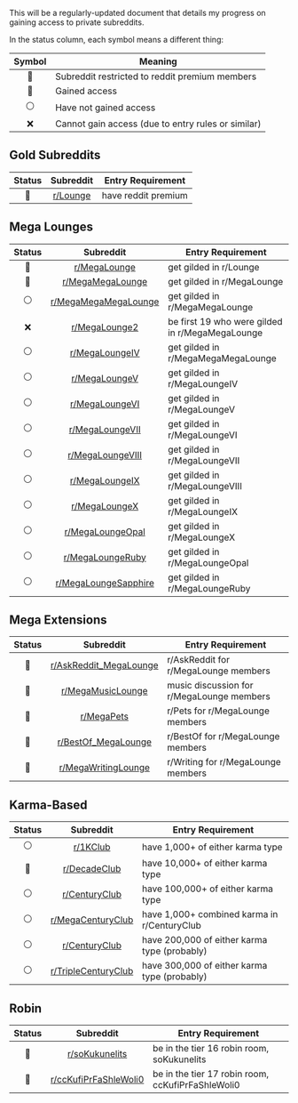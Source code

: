 This will be a regularly-updated document that details my progress on gaining access to private subreddits.

In the status column, each symbol means a different thing:

Symbol | Meaning
:---: | ---
🏅 | Subreddit restricted to reddit premium members
🔑 | Gained access
⚪️ | Have not gained access
❌ | Cannot gain access (due to entry rules or similar)

## Gold Subreddits

Status | Subreddit | Entry Requirement
:---: | :---: | ---
🏅 | [r/Lounge](https://www.reddit.com/r/Lounge/) | have reddit premium

## Mega Lounges

Status | Subreddit | Entry Requirement
:---: | :---: | ---
🔑 | [r/MegaLounge](https://www.reddit.com/r/MegaLounge/) | get gilded in r/Lounge
🔑 | [r/MegaMegaLounge](https://www.reddit.com/r/MegaMegaLounge/) | get gilded in r/MegaLounge
⚪️ | [r/MegaMegaMegaLounge](https://www.reddit.com/r/MegaMegaMegaLounge/) | get gilded in r/MegaMegaLounge
❌ | [r/MegaLounge2](https://www.reddit.com/r/MegaLounge2/) | be first 19 who were gilded in r/MegaMegaLounge
⚪️ | [r/MegaLoungeIV](https://www.reddit.com/r/MegaLoungeIV/) | get gilded in r/MegaMegaMegaLounge
⚪️ | [r/MegaLoungeV](https://www.reddit.com/r/MegaLoungeV/) | get gilded in r/MegaLoungeIV
⚪️ | [r/MegaLoungeVI](https://www.reddit.com/r/MegaLoungeVI/) | get gilded in r/MegaLoungeV
⚪️ | [r/MegaLoungeVII](https://www.reddit.com/r/MegaLoungeVII/) | get gilded in r/MegaLoungeVI
⚪️ | [r/MegaLoungeVIII](https://www.reddit.com/r/MegaLoungeVIII/) | get gilded in r/MegaLoungeVII
⚪️ | [r/MegaLoungeIX](https://www.reddit.com/r/MegaLoungeIX/) | get gilded in r/MegaLoungeVIII
⚪️ | [r/MegaLoungeX](https://www.reddit.com/r/MegaLoungeX/) | get gilded in r/MegaLoungeIX
⚪️ | [r/MegaLoungeOpal](https://www.reddit.com/r/MegaLoungeOpal/) | get gilded in r/MegaLoungeX
⚪️ | [r/MegaLoungeRuby](https://www.reddit.com/r/MegaLoungeRuby/) | get gilded in r/MegaLoungeOpal
⚪️ | [r/MegaLoungeSapphire](https://www.reddit.com/r/MegaLoungeSapphire/) | get gilded in r/MegaLoungeRuby

## Mega Extensions

Status | Subreddit | Entry Requirement
:---: | :---: | ---
🔑 | [r/AskReddit_MegaLounge](https://www.reddit.com/r/Askreddit_MegaLounge/) | r/AskReddit for r/MegaLounge members
🔑 | [r/MegaMusicLounge](https://www.reddit.com/r/MegaMusicLounge/) | music discussion for r/MegaLounge members
🔑 | [r/MegaPets](https://www.reddit.com/r/MegaPets/) | r/Pets for r/MegaLounge members
🔑 | [r/BestOf_MegaLounge](https://www.reddit.com/r/BestOf_MegaLounge/) | r/BestOf for r/MegaLounge members
🔑 | [r/MegaWritingLounge](https://www.reddit.com/r/MegaWritingLounge/) | r/Writing for r/MegaLounge members

## Karma-Based

Status | Subreddit | Entry Requirement
:---: | :---: | ---
⚪️ | [r/1KClub](https://www.reddit.com/r/1KClub/) | have 1,000+ of either karma type
🔑 | [r/DecadeClub](https://www.reddit.com/r/DecadeClub/) | have 10,000+ of either karma type
⚪️ | [r/CenturyClub](https://www.reddit.com/r/CenturyClub/) | have 100,000+ of either karma type
⚪️ | [r/MegaCenturyClub](https://www.reddit.com/r/MegaCenturyClub/) | have 1,000+ combined karma in r/CenturyClub
⚪️ | [r/CenturyClub](https://www.reddit.com/r/CenturyClub/) | have 200,000 of either karma type (probably)
⚪️ | [r/TripleCenturyClub](https://www.reddit.com/r/TripleCenturyClub/) | have 300,000 of either karma type (probably)

## Robin

Status | Subreddit | Entry Requirement
:---: | :---: | ---
🔑 | [r/soKukunelits](https://www.reddit.com/r/soKukunelits/) | be in the tier 16 robin room, soKukunelits
🔑 | [r/ccKufiPrFaShleWoli0](https://www.reddit.com/r/ccKufiPrFaShleWoli0/) | be in the tier 17 robin room, ccKufiPrFaShleWoli0
